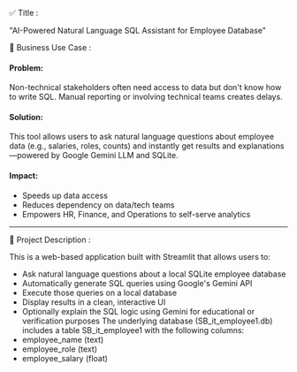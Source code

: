 ✅ Title : 

"AI-Powered Natural Language SQL Assistant for Employee Database"


💼 Business Use Case :

#### Problem:
Non-technical stakeholders often need access to data but don't know how to write SQL. Manual reporting or involving technical teams creates delays.

#### Solution:
This tool allows users to ask natural language questions about employee data (e.g., salaries, roles, counts) and instantly get results and explanations—powered by Google Gemini LLM and SQLite.

#### Impact:
* Speeds up data access
* Reduces dependency on data/tech teams
* Empowers HR, Finance, and Operations to self-serve analytics
-------------------------------------------------------------------------  

🧾 Project Description :

This is a web-based application built with Streamlit that allows users to:
* Ask natural language questions about a local SQLite employee database
* Automatically generate SQL queries using Google's Gemini API
* Execute those queries on a local database
* Display results in a clean, interactive UI
* Optionally explain the SQL logic using Gemini for educational or verification purposes
The underlying database (SB_it_employee1.db) includes a table SB_it_employee1 with the following columns:
* employee_name (text)
* employee_role (text)
* employee_salary (float)


























